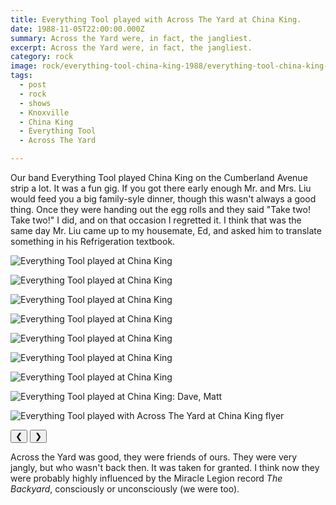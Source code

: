 ```yaml
---
title: Everything Tool played with Across The Yard at China King.
date: 1988-11-05T22:00:00.000Z
summary: Across the Yard were, in fact, the jangliest.
excerpt: Across the Yard were, in fact, the jangliest.
category: rock
image: rock/everything-tool-china-king-1988/everything-tool-china-king-nov-5-1988.jpg
tags:
  - post 
  - rock
  - shows
  - Knoxville
  - China King
  - Everything Tool
  - Across The Yard

---
```


Our band Everything Tool played China King on the Cumberland Avenue strip a lot. It was a fun gig. If you got there early enough Mr. and Mrs. Liu would feed you a big family-syle dinner, though this wasn't always a good thing. Once they were handing out the egg rolls and they said "Take two! Take two!" I did, and on that occasion I regretted it. I think that was the same day Mr. Liu came up to my housemate, Ed, and asked him to translate something in his Refrigeration textbook.

<div id="viewport">

![Everything Tool played at China King](/static/img/rock/everything-tool-china-king-1988/everything-tool-china-king-1.jpg "Everything Tool played at China King")

![Everything Tool played at China King](/static/img/rock/everything-tool-china-king-1988/everything-tool-china-king-3.jpg "Everything Tool played at China King")

![Everything Tool played at China King](/static/img/rock/everything-tool-china-king-1988/everything-tool-china-king-4.jpg "Everything Tool played at China King")

![Everything Tool played at China King](/static/img/rock/everything-tool-china-king-1988/everything-tool-china-king-5.jpg "Everything Tool played at China King")

![Everything Tool played at China King](/static/img/rock/everything-tool-china-king-1988/everything-tool-china-king-6.jpg "Everything Tool played at China King")

![Everything Tool played at China King](/static/img/rock/everything-tool-china-king-1988/everything-tool-china-king-7.jpg "Everything Tool played at China King")

![Everything Tool played at China King](/static/img/rock/everything-tool-china-king-1988/everything-tool-china-king-8.jpg "Everything Tool played at China King")

![Everything Tool played at China King: Dave, Matt](/static/img/rock/everything-tool-china-king-1988/everything-tool-china-king-9.jpg "Everything Tool played at China King: Dave Matt") 

![Everything Tool played with Across The Yard at China King flyer](/static/img/rock/everything-tool-china-king-nov-5-1988.jpg "Everything Tool played with Across The Yard at China King flyer")

</div>
<div class="flex row-reverse space-between">
  <div id="caption"></div>
  <div class="prevnext-container">
    <button id="buttonPrevious">&#10094;</button>
    <button id="buttonNext">&#10095;</button>
  </div>
</div>

Across the Yard was good, they were friends of ours. They were very jangly, but who wasn't back then. It was taken for granted. I think now they were probably highly influenced by the Miracle Legion record _The Backyard_, consciously or unconsciously (we were too).
